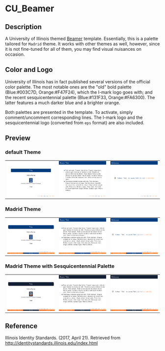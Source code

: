 # CU_Beamer

## Description
A University of Illinois themed [Beamer](https://www.ctan.org/pkg/beamer) template. Essentially, this is a palette tailored for `Madrid` theme. It works with other themes as well, however, since it is not fine-tuned for all of them, you may find visual nuisances on occasion.

## Color and Logo
University of Illinois has in fact published several versions of the official color palette. The most notable ones are the "old" bold palette (Blue:#003C7D, Orange:#F47F24), which the I-mark logo goes with; and the recent sesquicentennial palette (Blue:#131F33, Orange:#FA6300). The latter features a much darker blue and a brighter orange. 

Both palettes are presented in the template. To activate, simply comment/uncomment corresponding lines. The I-mark logo and the sesquicentennial logo (converted from `eps` format) are also included.

## Preview
### default Theme
||| |
|----------|----------|----------|
|![d1](Previews/default_Page_1.png)|![d2](Previews/default_Page_2.png)|![d3](Previews/default_Page_3.png)|

### Madrid Theme
||| |
|----------|----------|----------|
|![m1](Previews/madrid_Page_1.png)|![m2](Previews/madrid_Page_2.png)|![m3](Previews/madrid_Page_3.png)|

### Madrid Theme with Sesquicentennial Palette
||| |
|----------|----------|----------|
|![ms1](Previews/madrid_150_Page_1.png)|![ms2](Previews/madrid_150_Page_2.png)|![ms3](Previews/madrid_150_Page_3.png)|


## Reference
Illinois Identity Standards. (2017, April 21). Retrieved from http://identitystandards.illinois.edu/index.html

